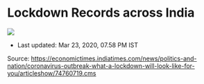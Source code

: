 # Lockdown Records across India

<img src="https://raw.githubusercontent.com/krishnatre-siddhartha/krishnatre-siddhartha.github.io/master/1.png">

 - Last updated: Mar 23, 2020, 07.58 PM IST

Source: 
https://economictimes.indiatimes.com/news/politics-and-nation/coronavirus-outbreak-what-a-lockdown-will-look-like-for-you/articleshow/74760719.cms
